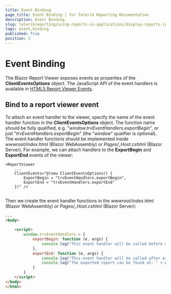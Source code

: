 ```yaml
---
title: Event Binding
page_title: Event Binding | for Telerik Reporting Documentation
description: Event Binding
slug: telerikreporting/using-reports-in-applications/display-reports-in-applications/web-application/blazor-report-viewer/event-binding
tags: event,binding
published: True
position: 2
---
```


# Event Binding



The Blazor Report Viewer exposes events as properties of the __ClientEventsOptions__ object. The JavaScript API of the event handlers is available in
        [HTML5 Report Viewer Events](https://docs.telerik.com/reporting/html5-report-viewer-reportviewer-events-ready).
      

## Bind to a report viewer event

To attach an event handler to the viewer, specify the name of the event handler function in the __ClientEventsOptions__ object.
          The function name should be fully qualified, e.g. "*window.trvEventHandlers.exportBegin*",
          or just "*trvEventHandlers.exportBegin*" (the "*window*" qualifier is optional).
          The event handler functions should be implemented inside *wwwroot/index.html* (Blazor WebAssembly) or
          *Pages/_Host.cshtml* (Blazor Server).
          For example, we can attach handlers to the __ExportBegin__ and
          __ExportEnd__ events of the viewer:
        

	
````Razor
<ReportViewer
    ...
    ClientEvents="@(new ClientEventsOptions() {
        ExportBegin = "trvEventHandlers.exportBegin",
        ExportEnd = "trvEventHandlers.exportEnd"
    })" />
          
````



Then we create the event handler functions in the *wwwroot/index.html* (Blazor WebAssembly) or
          *Pages/_Host.cshtml* (Blazor Server):
        

	
````HTML
...
<body>
    
    <script>
        window.trvEventHandlers = {
            exportBegin: function (e, args) {
                console.log("This event handler will be called before exporting the report in " + args.format + " format.");
            },
            exportEnd: function (e, args) {
                console.log("This event handler will be called after exporting the report.");
                console.log("The exported report can be found at: " + window.location.origin + args.url);
            }
        }
    </script>
</body>
</html>
          
````



